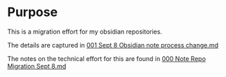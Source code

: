 # Purpose

This is a migration effort for my obsidian repositories. 

The details are captured in [001 Sept 8 Obsidian note process change.md](https://github.com/deltatraced/delta-trace/blob/webview/lan/entries/2025/001%20Sept%208%20Obsidian%20note%20process%20change.md)

The notes on the technical effort for this are found in [000 Note Repo Migration Sept 8.md](https://github.com/LanHikari22/lan-setup-notes/blob/webview/lan/tasks/2025/000%20Note%20Repo%20Migration%20Sept%208/000%20Note%20Repo%20Migration%20Sept%208.md)
